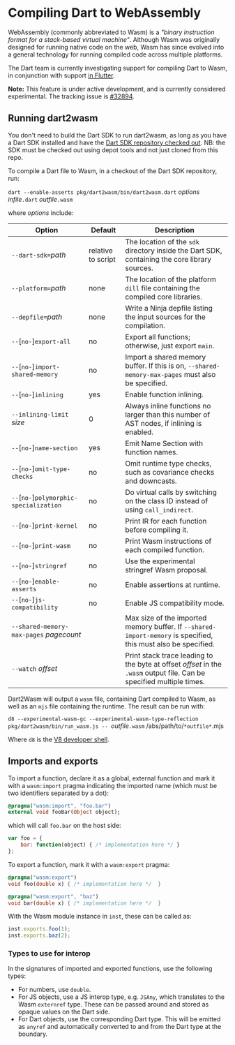 # Compiling Dart to WebAssembly

WebAssembly (commonly abbreviated to Wasm) is a
_"binary instruction format for a stack-based virtual machine"_.
Although Wasm was originally designed for running native code on the web,
Wasm has since evolved into a general technology for running
compiled code across multiple platforms.

The Dart team is currently investigating support for compiling Dart to Wasm,
in conjunction with support [in Flutter](https://flutter.dev/wasm).

**Note:** This feature is under active development,
and is currently considered experimental.
The tracking issue is [#32894](https://github.com/dart-lang/sdk/issues/32894).

## Running dart2wasm

You don't need to build the Dart SDK to run dart2wasm, as long as you have a Dart SDK installed and have the [Dart SDK repository checked out](https://github.com/dart-lang/sdk/wiki/Building#getting-the-source). NB: the SDK must be checked out using depot tools and not just cloned from this repo.

To compile a Dart file to Wasm, in a checkout of the Dart SDK repository, run:

`dart --enable-asserts pkg/dart2wasm/bin/dart2wasm.dart` *options* *infile*`.dart` *outfile*`.wasm`

where *options* include:

| Option                                  | Default | Description |
| --------------------------------------- | ------- | ----------- |
| `--dart-sdk=`*path*                     | relative to script | The location of the `sdk` directory inside the Dart SDK, containing the core library sources.
| `--platform=`*path*                     | none    | The location of the platform `dill` file containing the compiled core libraries.
| `--depfile=`*path*                      | none    | Write a Ninja depfile listing the input sources for the compilation.
| `--`[`no-`]`export-all`                 | no      | Export all functions; otherwise, just export `main`.
| `--`[`no-`]`import-shared-memory`       | no      | Import a shared memory buffer. If this is on, `--shared-memory-max-pages` must also be specified.
| `--`[`no-`]`inlining`                   | yes     | Enable function inlining.
| `--inlining-limit` *size*               | 0       | Always inline functions no larger than this number of AST nodes, if inlining is enabled.
| `--`[`no-`]`name-section`               | yes     | Emit Name Section with function names.
| `--`[`no-`]`omit-type-checks`           | no      | Omit runtime type checks, such as covariance checks and downcasts.
| `--`[`no-`]`polymorphic-specialization` | no      | Do virtual calls by switching on the class ID instead of using `call_indirect`.
| `--`[`no-`]`print-kernel`               | no      | Print IR for each function before compiling it.
| `--`[`no-`]`print-wasm`                 | no      | Print Wasm instructions of each compiled function.
| `--`[`no-`]`stringref`                  | no      | Use the experimental stringref Wasm proposal.
| `--`[`no-`]`enable-asserts`             | no      | Enable assertions at runtime.
| `--`[`no-`]`js-compatibility`           | no      | Enable JS compatibility mode.
| `--shared-memory-max-pages` *pagecount* |         | Max size of the imported memory buffer. If `--shared-import-memory` is specified, this must also be specified.
| `--watch` *offset*                      |         | Print stack trace leading to the byte at offset *offset* in the `.wasm` output file. Can be specified multiple times.

Dart2Wasm will output a `wasm` file, containing Dart compiled to Wasm, as well as an `mjs` file containing the runtime. The result can be run with:

`d8 --experimental-wasm-gc --experimental-wasm-type-reflection pkg/dart2wasm/bin/run_wasm.js -- `*outfile*`.wasm` /abs/path/to/`*outfile*`.mjs

Where `d8` is the [V8 developer shell](https://v8.dev/docs/d8).

## Imports and exports

To import a function, declare it as a global, external function and mark it with a `wasm:import` pragma indicating the imported name (which must be two identifiers separated by a dot):
```dart
@pragma("wasm:import", "foo.bar")
external void fooBar(Object object);
```
which will call `foo.bar` on the host side:
```javascript
var foo = {
    bar: function(object) { /* implementation here */ }
};
```
To export a function, mark it with a `wasm:export` pragma:
```dart
@pragma("wasm:export")
void foo(double x) { /* implementation here */  }

@pragma("wasm:export", "baz")
void bar(double x) { /* implementation here */  }
```
With the Wasm module instance in `inst`, these can be called as:
```javascript
inst.exports.foo(1);
inst.exports.baz(2);
```

### Types to use for interop

In the signatures of imported and exported functions, use the following types:

- For numbers, use `double`.
- For JS objects, use a JS interop type, e.g. `JSAny`, which translates to the Wasm `externref` type. These can be passed around and stored as opaque values on the Dart side.
- For Dart objects, use the corresponding Dart type. This will be emitted as `anyref` and automatically converted to and from the Dart type at the boundary.
